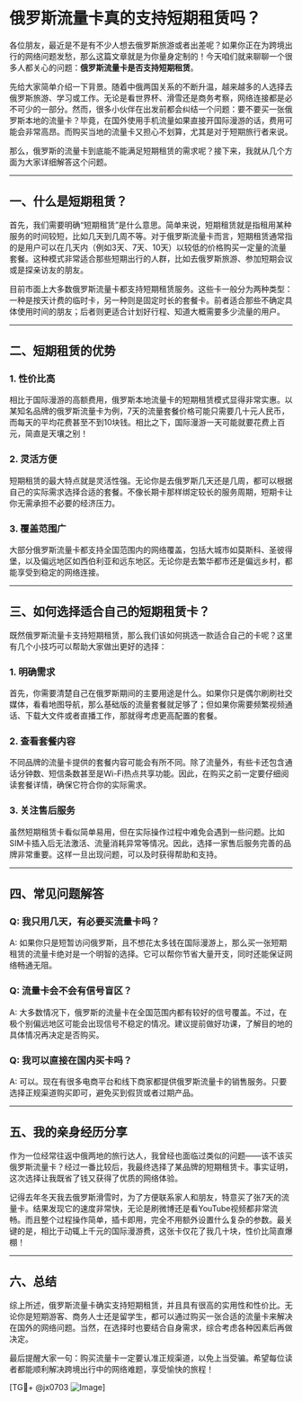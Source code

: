 # 俄罗斯流量卡真的支持短期租赁吗？

各位朋友，最近是不是有不少人想去俄罗斯旅游或者出差呢？如果你正在为跨境出行的网络问题发愁，那么这篇文章就是为你量身定制的！今天咱们就来聊聊一个很多人都关心的问题：**俄罗斯流量卡是否支持短期租赁**。

先给大家简单介绍一下背景。随着中俄两国关系的不断升温，越来越多的人选择去俄罗斯旅游、学习或工作。无论是看世界杯、滑雪还是商务考察，网络连接都是必不可少的一部分。然而，很多小伙伴在出发前都会纠结一个问题：要不要买一张俄罗斯本地的流量卡？毕竟，在国外使用手机流量如果直接开国际漫游的话，费用可能会非常高昂。而购买当地的流量卡又担心不划算，尤其是对于短期旅行者来说。

那么，俄罗斯的流量卡到底能不能满足短期租赁的需求呢？接下来，我就从几个方面为大家详细解答这个问题。

---

## **一、什么是短期租赁？**

首先，我们需要明确“短期租赁”是什么意思。简单来说，短期租赁就是指租用某种服务的时间较短，比如几天到几周不等。对于俄罗斯流量卡而言，短期租赁通常指的是用户可以在几天内（例如3天、7天、10天）以较低的价格购买一定量的流量套餐。这种模式非常适合那些短期出行的人群，比如去俄罗斯旅游、参加短期会议或是探亲访友的朋友。

目前市面上大多数俄罗斯流量卡都支持短期租赁服务。这些卡一般分为两种类型：一种是按天计费的临时卡，另一种则是固定时长的套餐卡。前者适合那些不确定具体使用时间的朋友；后者则更适合计划好行程、知道大概需要多少流量的用户。

---

## **二、短期租赁的优势**

### 1. **性价比高**
相比于国际漫游的高额费用，俄罗斯本地流量卡的短期租赁模式显得非常实惠。以某知名品牌的俄罗斯流量卡为例，7天的流量套餐价格可能只需要几十元人民币，而每天的平均花费甚至不到10块钱。相比之下，国际漫游一天可能就要花费上百元，简直是天壤之别！

### 2. **灵活方便**
短期租赁的最大特点就是灵活性强。无论你是去俄罗斯几天还是几周，都可以根据自己的实际需求选择合适的套餐。不像长期卡那样绑定较长的服务周期，短期卡让你无需承担不必要的经济压力。

### 3. **覆盖范围广**
大部分俄罗斯流量卡都支持全国范围内的网络覆盖，包括大城市如莫斯科、圣彼得堡，以及偏远地区如西伯利亚和远东地区。无论你是去繁华都市还是偏远乡村，都能享受到稳定的网络连接。

---

## **三、如何选择适合自己的短期租赁卡？**

既然俄罗斯流量卡支持短期租赁，那么我们该如何挑选一款适合自己的卡呢？这里有几个小技巧可以帮助大家做出更好的选择：

### 1. **明确需求**
首先，你需要清楚自己在俄罗斯期间的主要用途是什么。如果你只是偶尔刷刷社交媒体，看看地图导航，那么基础版的流量套餐就足够了；但如果你需要频繁视频通话、下载大文件或者直播工作，那就得考虑更高配置的套餐。

### 2. **查看套餐内容**
不同品牌的流量卡提供的套餐内容可能会有所不同。除了流量外，有些卡还包含通话分钟数、短信条数甚至是Wi-Fi热点共享功能。因此，在购买之前一定要仔细阅读套餐详情，确保它符合你的实际需求。

### 3. **关注售后服务**
虽然短期租赁卡看似简单易用，但在实际操作过程中难免会遇到一些问题。比如SIM卡插入后无法激活、流量消耗异常等情况。因此，选择一家售后服务完善的品牌非常重要。这样一旦出现问题，可以及时获得帮助和支持。

---

## **四、常见问题解答**

### Q: 我只用几天，有必要买流量卡吗？
A: 如果你只是短暂访问俄罗斯，且不想花太多钱在国际漫游上，那么买一张短期租赁的流量卡绝对是一个明智的选择。它可以帮你节省大量开支，同时还能保证网络畅通无阻。

### Q: 流量卡会不会有信号盲区？
A: 大多数情况下，俄罗斯的流量卡在全国范围内都有较好的信号覆盖。不过，在极个别偏远地区可能会出现信号不稳定的情况。建议提前做好功课，了解目的地的具体情况再决定是否购买。

### Q: 我可以直接在国内买卡吗？
A: 可以。现在有很多电商平台和线下商家都提供俄罗斯流量卡的销售服务。只要选择正规渠道购买即可，避免买到假货或者过期产品。

---

## **五、我的亲身经历分享**

作为一位经常往返中俄两地的旅行达人，我曾经也面临过类似的问题——该不该买俄罗斯流量卡？经过一番比较后，我最终选择了某品牌的短期租赁卡。事实证明，这次选择让我既省了钱又获得了优质的网络体验。

记得去年冬天我去俄罗斯滑雪时，为了方便联系家人和朋友，特意买了张7天的流量卡。结果发现它的速度非常快，无论是刷微博还是看YouTube视频都非常流畅。而且整个过程操作简单，插卡即用，完全不用额外设置什么复杂的参数。最关键的是，相比于动辄上千元的国际漫游费，这张卡仅花了我几十块，性价比简直爆棚！

---

## **六、总结**

综上所述，俄罗斯流量卡确实支持短期租赁，并且具有很高的实用性和性价比。无论你是短期游客、商务人士还是留学生，都可以通过购买一张合适的流量卡来解决在国外的网络问题。当然，在选择时也要结合自身需求，综合考虑各种因素后再做决定。

最后提醒大家一句：购买流量卡一定要认准正规渠道，以免上当受骗。希望每位读者都能顺利解决跨境出行中的网络难题，享受愉快的旅程！

[TG💪+ @jx0703 ![Image](https://github.com/user-attachments/assets/dbca1d08-cadb-493c-b0ec-ad6f7a83f270)]